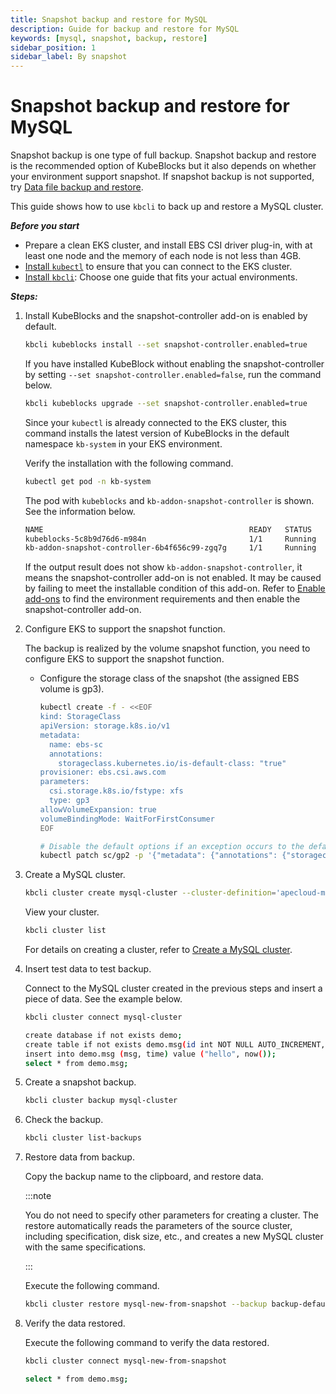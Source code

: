 ```yaml
---
title: Snapshot backup and restore for MySQL
description: Guide for backup and restore for MySQL
keywords: [mysql, snapshot, backup, restore]
sidebar_position: 1
sidebar_label: By snapshot
---
```


# Snapshot backup and restore for MySQL

Snapshot backup is one type of full backup. Snapshot backup and restore is the recommended option of KubeBlocks but it also depends on whether your environment support snapshot. If snapshot backup is not supported, try [Data file backup and restore](./data-file-backup-and-restore.md).

This guide shows how to use `kbcli` to back up and restore a MySQL cluster.

***Before you start***

- Prepare a clean EKS cluster, and install EBS CSI driver plug-in, with at least one node and the memory of each node is not less than 4GB.
- [Install `kubectl`](https://kubernetes.io/docs/tasks/tools/install-kubectl-macos/) to ensure that you can connect to the EKS cluster.
- [Install `kbcli`](./../../installation/introduction.md): Choose one guide that fits your actual environments.

***Steps:***

1. Install KubeBlocks and the snapshot-controller add-on is enabled by default.

     ```bash
     kbcli kubeblocks install --set snapshot-controller.enabled=true
     ```

     If you have installed KubeBlock without enabling the snapshot-controller by setting `--set snapshot-controller.enabled=false`, run the command below.

     ```bash
     kbcli kubeblocks upgrade --set snapshot-controller.enabled=true
     ```

     Since your `kubectl` is already connected to the EKS cluster, this command installs the latest version of KubeBlocks in the default namespace `kb-system` in your EKS environment.

     Verify the installation with the following command.

     ```bash
     kubectl get pod -n kb-system
     ```

     The pod with `kubeblocks` and  `kb-addon-snapshot-controller` is shown. See the information below.

     ```bash
     NAME                                              READY   STATUS             RESTARTS      AGE
     kubeblocks-5c8b9d76d6-m984n                       1/1     Running            0             9m
     kb-addon-snapshot-controller-6b4f656c99-zgq7g     1/1     Running            0             9m
     ```

     If the output result does not show `kb-addon-snapshot-controller`, it means the snapshot-controller add-on is not enabled. It may be caused by failing to meet the installable condition of this add-on. Refer to [Enable add-ons](../../installation/enable-addons.md) to find the environment requirements and then enable the snapshot-controller add-on.

2. Configure EKS to support the snapshot function.

     The backup is realized by the volume snapshot function, you need to configure EKS to support the snapshot function.

     - Configure the storage class of the snapshot (the assigned EBS volume is gp3).

       ```bash
       kubectl create -f - <<EOF
       kind: StorageClass
       apiVersion: storage.k8s.io/v1
       metadata:
         name: ebs-sc
         annotations:
           storageclass.kubernetes.io/is-default-class: "true"
       provisioner: ebs.csi.aws.com
       parameters:
         csi.storage.k8s.io/fstype: xfs
         type: gp3
       allowVolumeExpansion: true
       volumeBindingMode: WaitForFirstConsumer
       EOF
       ```

       ```bash
       # Disable the default options if an exception occurs to the default gp2 snapshot
       kubectl patch sc/gp2 -p '{"metadata": {"annotations": {"storageclass.kubernetes.io/is-default-class": "false"}}}'
       ```

3. Create a MySQL cluster.

     ```bash
     kbcli cluster create mysql-cluster --cluster-definition='apecloud-mysql'
     ```

     View your cluster.

     ```bash
     kbcli cluster list
     ```

     For details on creating a cluster, refer to [Create a MySQL cluster](./../cluster-management/create-and-connect-a-mysql-cluster.md#create-a-mysql-cluster).

4. Insert test data to test backup.

     Connect to the MySQL cluster created in the previous steps and insert a piece of data. See the example below.

     ```bash
     kbcli cluster connect mysql-cluster
   
     create database if not exists demo;
     create table if not exists demo.msg(id int NOT NULL AUTO_INCREMENT, msg text, time datetime, PRIMARY KEY (id));
     insert into demo.msg (msg, time) value ("hello", now());
     select * from demo.msg;
     ```
  
5. Create a snapshot backup.

    ```bash
    kbcli cluster backup mysql-cluster
    ```

6. Check the backup.

    ```bash
    kbcli cluster list-backups
    ```

7. Restore data from backup.

   Copy the backup name to the clipboard, and restore data.

   :::note

   You do not need to specify other parameters for creating a cluster. The restore automatically reads the parameters of the source cluster, including specification, disk size, etc., and creates a new MySQL cluster with the same specifications.

   :::

   Execute the following command.

   ```bash
   kbcli cluster restore mysql-new-from-snapshot --backup backup-default-mysql-cluster-20221124113440
   ```

8. Verify the data restored.

     Execute the following command to verify the data restored.

     ```bash
     kbcli cluster connect mysql-new-from-snapshot

     select * from demo.msg;
     ```
